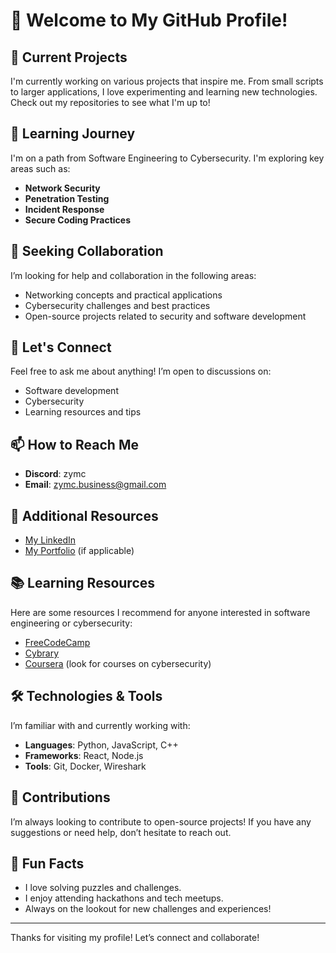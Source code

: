 # 👋 Welcome to My GitHub Profile!

## 🔭 Current Projects
I'm currently working on various projects that inspire me. From small scripts to larger applications, I love experimenting and learning new technologies. Check out my repositories to see what I'm up to!

## 🌱 Learning Journey
I'm on a path from Software Engineering to Cybersecurity. I'm exploring key areas such as:
- **Network Security**
- **Penetration Testing**
- **Incident Response**
- **Secure Coding Practices**

## 🤔 Seeking Collaboration
I’m looking for help and collaboration in the following areas:
- Networking concepts and practical applications
- Cybersecurity challenges and best practices
- Open-source projects related to security and software development

## 💬 Let's Connect
Feel free to ask me about anything! I’m open to discussions on:
- Software development
- Cybersecurity
- Learning resources and tips

## 📫 How to Reach Me
- **Discord**: zymc
- **Email**: [zymc.business@gmail.com](mailto:zymc.business@gmail.com)

## 📄 Additional Resources
- [My LinkedIn](your-linkedin-url)
- [My Portfolio](your-portfolio-url) (if applicable)

## 📚 Learning Resources
Here are some resources I recommend for anyone interested in software engineering or cybersecurity:
- [FreeCodeCamp](https://www.freecodecamp.org)
- [Cybrary](https://www.cybrary.it)
- [Coursera](https://www.coursera.org) (look for courses on cybersecurity)

## 🛠️ Technologies & Tools
I’m familiar with and currently working with:
- **Languages**: Python, JavaScript, C++
- **Frameworks**: React, Node.js
- **Tools**: Git, Docker, Wireshark

## 📝 Contributions
I’m always looking to contribute to open-source projects! If you have any suggestions or need help, don’t hesitate to reach out.

## 🌟 Fun Facts
- I love solving puzzles and challenges.
- I enjoy attending hackathons and tech meetups.
- Always on the lookout for new challenges and experiences!

---

Thanks for visiting my profile! Let’s connect and collaborate!
